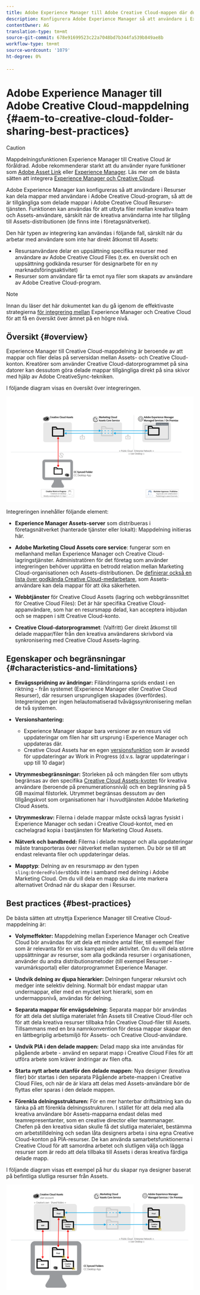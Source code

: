 ```yaml
---
title: Adobe Experience Manager till Adobe Creative Cloud-mappen där du kan dela med dig av bästa praxis
description: Konfigurera Adobe Experience Manager så att användare i Experience Manager Assets kan utbyta mappar med Adobe Creative Cloud-användare (CC).
contentOwner: AG
translation-type: tm+mt
source-git-commit: 678e91699523c22a7048bd7b344fa539b849ae8b
workflow-type: tm+mt
source-wordcount: '1079'
ht-degree: 0%

---
```



# Adobe Experience Manager till Adobe Creative Cloud-mappdelning {#aem-to-creative-cloud-folder-sharing-best-practices}

>[!CAUTION]
>
>Mappdelningsfunktionen Experience Manager till Creative Cloud är föråldrad. Adobe rekommenderar starkt att du använder nyare funktioner som [Adobe Asset Link](https://helpx.adobe.com/enterprise/using/adobe-asset-link.html) eller [Experience Manager](https://helpx.adobe.com/experience-manager/desktop-app/aem-desktop-app.html). Läs mer om de bästa sätten att integrera [Experience Manager och Creative Cloud](/help/assets/aem-cc-integration-best-practices.md).

Adobe Experience Manager kan konfigureras så att användare i Resurser kan dela mappar med användare i Adobe Creative Cloud-program, så att de är tillgängliga som delade mappar i Adobe Creative Cloud Resurser-tjänsten. Funktionen kan användas för att utbyta filer mellan kreativa team och Assets-användare, särskilt när de kreativa användarna inte har tillgång till Assets-distributionen (de finns inte i företagsnätverket).

Den här typen av integrering kan användas i följande fall, särskilt när du arbetar med användare som inte har direkt åtkomst till Assets:

* Resursanvändare delar en uppsättning specifika resurser med användare av Adobe Creative Cloud Files (t.ex. en översikt och en uppsättning godkända resurser för designarbete för en ny marknadsföringsaktivitet)
* Resurser som användare får ta emot nya filer som skapats av användare av Adobe Creative Cloud-program.

>[!NOTE]
>
>Innan du läser det här dokumentet kan du gå igenom de effektivaste strategierna [för integrering mellan](/help/assets/aem-cc-integration-best-practices.md) Experience Manager och Creative Cloud för att få en översikt över ämnet på en högre nivå.

## Översikt {#overview}

Experience Manager till Creative Cloud-mappdelning är beroende av att mappar och filer delas på serversidan mellan Assets- och Creative Cloud-konton. Kreatörer som använder Creative Cloud-datorprogrammet på sina datorer kan dessutom göra delade mappar tillgängliga direkt på sina skivor med hjälp av Adobe CreativeSync-tekniken.

I följande diagram visas en översikt över integreringen.

![chlimage_1-179](assets/chlimage_1-406.png)

Integreringen innehåller följande element:

* **Experience Manager Assets-server** som distribueras i företagsnätverket (hanterade tjänster eller lokalt): Mappdelning initieras här.
* **Adobe Marketing Cloud Assets core service**: fungerar som en mellanhand mellan Experience Manager och Creative Cloud-lagringstjänster. Administratören för det företag som använder integreringen behöver upprätta en betrodd relation mellan Marketing Cloud-organisationen och Assets-distributionen. De [definierar också en lista över godkända Creative Cloud-medarbetare](https://docs.adobe.com/content/help/en/core-services/interface/assets/t-admin-add-cc-user.html), som Assets-användare kan dela mappar för att öka säkerheten.

* **Webbtjänster** för Creative Cloud Assets (lagring och webbgränssnittet för Creative Cloud Files): Det är här specifika Creative Cloud-appanvändare, som har en resursmapp delad, kan acceptera inbjudan och se mappen i sitt Creative Cloud-konto.
* **Creative Cloud-datorprogrammet**: (Valfritt) Ger direkt åtkomst till delade mappar/filer från den kreativa användarens skrivbord via synkronisering med Creative Cloud Assets-lagring.

## Egenskaper och begränsningar {#characteristics-and-limitations}

* **Envägsspridning av ändringar:** Filändringarna sprids endast i en riktning - från systemet (Experience Manager eller Creative Cloud Resurser), där resursen ursprungligen skapades (överfördes). Integreringen ger ingen helautomatiserad tvåvägssynkronisering mellan de två systemen.
* **Versionshantering:**

   * Experience Manager skapar bara versioner av en resurs vid uppdateringar om filen har sitt ursprung i Experience Manager och uppdateras där.
   * Creative Cloud Assets har en egen [versionsfunktion](https://helpx.adobe.com/creative-cloud/help/versioning-faq.html) som är avsedd för uppdateringar av Work in Progress (d.v.s. lagrar uppdateringar i upp till 10 dagar)

* **Utrymmesbegränsningar:** Storleken på och mängden filer som utbyts begränsas av den specifika [Creative Cloud Assets-kvoten](https://helpx.adobe.com/creative-cloud/kb/file-storage-quota.html) för kreativa användare (beroende på prenumerationsnivå) och en begränsning på 5 GB maximal filstorlek. Utrymmet begränsas dessutom av den tillgångskvot som organisationen har i huvudtjänsten Adobe Marketing Cloud Assets.

* **Utrymmeskrav:** Filerna i delade mappar måste också lagras fysiskt i Experience Manager och sedan i Creative Cloud-kontot, med en cachelagrad kopia i bastjänsten för Marketing Cloud Assets.
* **Nätverk och bandbredd:** Filerna i delade mappar och alla uppdateringar måste transporteras över nätverket mellan systemen. Du bör se till att endast relevanta filer och uppdateringar delas.
* **Mapptyp**: Delning av en resursmapp av den typen `sling:OrderedFolder`stöds inte i samband med delning i Adobe Marketing Cloud. Om du vill dela en mapp ska du inte markera alternativet Ordnad när du skapar den i Resurser.

## Best practices {#best-practices}

De bästa sätten att utnyttja Experience Manager till Creative Cloud-mappdelning är:

* **Volymeffekter:** Mappdelning mellan Experience Manager och Creative Cloud bör användas för att dela ett mindre antal filer, till exempel filer som är relevanta för en viss kampanj eller aktivitet. Om du vill dela större uppsättningar av resurser, som alla godkända resurser i organisationen, använder du andra distributionsmetoder (till exempel Resurser - varumärksportal) eller datorprogrammet Experience Manager.

* **Undvik delning av djupa hierarkier:** Delningen fungerar rekursivt och medger inte selektiv delning. Normalt bör endast mappar utan undermappar, eller med en mycket kort hierarki, som en undermappsnivå, användas för delning.
* **Separata mappar för envägsdelning:** Separata mappar bör användas för att dela det slutliga materialet från Assets till Creative Cloud-filer och för att dela kreativa resurser tillbaka från Creative Cloud-filer till Assets. Tillsammans med en bra namnkonvention för dessa mappar skapar den en lättbegriplig arbetsmiljö för Assets- och Creative Cloud-användare.
* **Undvik PIA i den delade mappen:** Delad mapp ska inte användas för pågående arbete - använd en separat mapp i Creative Cloud Files för att utföra arbete som kräver ändringar av filen ofta.
* **Starta nytt arbete utanför den delade mappen:** Nya designer (kreativa filer) bör startas i den separata Pågående arbete-mappen i Creative Cloud Files, och när de är klara att delas med Assets-användare bör de flyttas eller sparas i den delade mappen.
* **Förenkla delningsstrukturen:** För en mer hanterbar driftsättning kan du tänka på att förenkla delningsstrukturen. I stället för att dela med alla kreativa användare bör Assets-mapparna endast delas med teamrepresentanter, som en creative director eller teammanager. Chefen på den kreativa sidan skulle få det slutliga materialet, bestämma om arbetstilldelning och sedan låta designers arbeta i sina egna Creative Cloud-konton på PIA-resurser. De kan använda samarbetsfunktionerna i Creative Cloud för att samordna arbetet och slutligen välja och lägga resurser som är redo att dela tillbaka till Assets i deras kreativa färdiga delade mapp.

I följande diagram visas ett exempel på hur du skapar nya designer baserat på befintliga slutliga resurser från Assets.

![chlimage_1-180](assets/chlimage_1-407.png)
